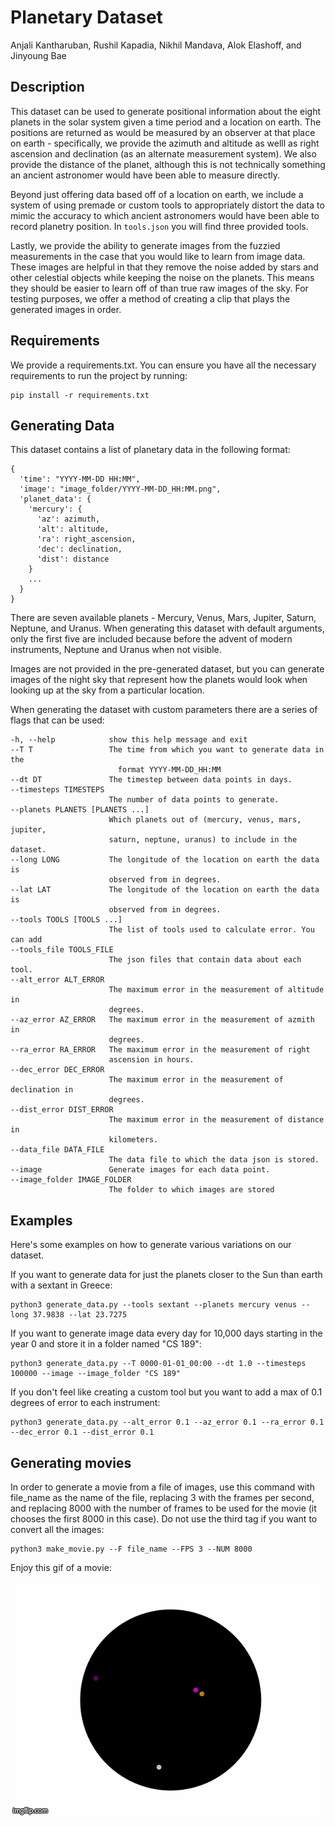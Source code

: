 # Planetary Dataset
Anjali Kantharuban, Rushil Kapadia, Nikhil Mandava, Alok Elashoff, and Jinyoung Bae

## Description

This dataset can be used to generate positional information about the eight planets in the solar system given a time period and a location on earth. The positions are returned as would be measured by an observer at that place on earth - specifically, we provide the azimuth and altitude as welll as right ascension and declination (as an alternate measurement system). We also provide the distance of the planet, although this is not technically something an ancient astronomer would have been able to measure directly.

Beyond just offering data based off of a location on earth, we include a system of using premade or custom tools to appropriately distort the data to mimic the accuracy to which ancient astronomers would have been able to record planetry position. In `tools.json` you will find three provided tools.

Lastly, we provide the ability to generate images from the fuzzied measurements in the case that you would like to learn from image data. These images are helpful in that they remove the noise added by stars and other celestial objects while keeping the noise on the planets. This means they should be easier to learn off of than true raw images of the sky. For testing purposes, we offer a method of creating a clip that plays the generated images in order.
## Requirements

We provide a requirements.txt. You can ensure you have all the necessary requirements to run the project by running:
```
pip install -r requirements.txt
```


## Generating Data

This dataset contains a list of planetary data in the following format:
```
{
  'time': "YYYY-MM-DD HH:MM",
  'image': "image_folder/YYYY-MM-DD_HH:MM.png",
  'planet_data': {
    'mercury': {
      'az': azimuth,
      'alt': altitude,
      'ra': right_ascension,
      'dec': declination,
      'dist': distance
    }
    ...
  }
}
```

There are seven available planets - Mercury, Venus, Mars, Jupiter, Saturn, Neptune, and Uranus. When generating this dataset with default arguments, only the first five are included because before the advent of modern instruments, Neptune and Uranus when not visible.

Images are not provided in the pre-generated dataset, but you can generate images of the night sky that represent how the planets would look when looking up at the sky from a particular location.

When generating the dataset with custom parameters there are a series of flags that can be used:
```
-h, --help            show this help message and exit
--T T                 The time from which you want to generate data in the
                        format YYYY-MM-DD_HH:MM
--dt DT               The timestep between data points in days.
--timesteps TIMESTEPS
                      The number of data points to generate.
--planets PLANETS [PLANETS ...]
                      Which planets out of (mercury, venus, mars, jupiter,
                      saturn, neptune, uranus) to include in the dataset.
--long LONG           The longitude of the location on earth the data is
                      observed from in degrees.
--lat LAT             The longitude of the location on earth the data is
                      observed from in degrees.
--tools TOOLS [TOOLS ...]
                      The list of tools used to calculate error. You can add
--tools_file TOOLS_FILE
                      The json files that contain data about each tool.
--alt_error ALT_ERROR
                      The maximum error in the measurement of altitude in
                      degrees.
--az_error AZ_ERROR   The maximum error in the measurement of azmith in
                      degrees.
--ra_error RA_ERROR   The maximum error in the measurement of right
                      ascension in hours.
--dec_error DEC_ERROR
                      The maximum error in the measurement of declination in
                      degrees.
--dist_error DIST_ERROR
                      The maximum error in the measurement of distance in
                      kilometers.
--data_file DATA_FILE
                      The data file to which the data json is stored.
--image               Generate images for each data point.
--image_folder IMAGE_FOLDER
                      The folder to which images are stored
```

## Examples
Here's some examples on how to generate various variations on our dataset.

If you want to generate data for just the planets closer to the Sun than earth with a sextant in Greece:
```
python3 generate_data.py --tools sextant --planets mercury venus --long 37.9838 --lat 23.7275
```

If you want to generate image data every day for 10,000 days starting in the year 0 and store it in a folder named "CS 189":
```
python3 generate_data.py --T 0000-01-01_00:00 --dt 1.0 --timesteps 100000 --image --image_folder "CS 189"
```

If you don't feel like creating a custom tool but you want to add a max of 0.1 degrees of error to each instrument:
```
python3 generate_data.py --alt_error 0.1 --az_error 0.1 --ra_error 0.1 --dec_error 0.1 --dist_error 0.1
```

## Generating movies
In order to generate a movie from a file of images, use this command with file_name as the name of the file, replacing 3 with the frames per second, and replacing 8000 with the number of frames to be used for the movie (it chooses the first 8000 in this case). Do not use the third tag if you want to convert all the images:
```
python3 make_movie.py --F file_name --FPS 3 --NUM 8000
```

Enjoy this gif of a movie:


![](4k8zi1.gif)


